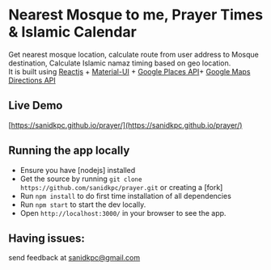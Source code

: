 # Nearest Mosque to me, Prayer Times & Islamic Calendar
Get nearest mosque location, calculate route from user address to Mosque destination, Calculate Islamic namaz timing based on geo location.
<br>
It is built using [Reactjs](https://reactjs.org/) + [Material-UI](https://material-ui-next.com/) + [Google Places API](https://developers.google.com/places/)+ [Google Maps Directions API](https://developers.google.com/maps/documentation/directions/)
## Live Demo
[https://sanidkpc.github.io/prayer/](https://sanidkpc.github.io/prayer/)
## Running the app locally
- Ensure you have [nodejs] installed
- Get the source by running `git clone https://github.com/sanidkpc/prayer.git` or creating a [fork]
- Run `npm install` to do first time installation of all dependencies
- Run `npm start` to start the dev locally.
- Open `http://localhost:3000/` in your browser to see the app.
## Having issues:
send feedback at <a href="mailto:sanidkpc@gmail.com">sanidkpc@gmail.com</a>
